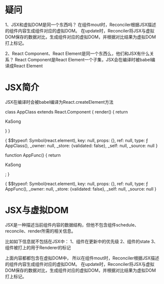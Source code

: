 # 疑问
1、JSX和虚拟DOM是同一个东西吗？
在组件mout时，Reconciler根据JSX描述的组件内容生成组件对应的虚拟DOM。
在update时，Reconciler将JSX与虚拟DOM保存的数据对比，生成组件对应的虚拟DOM，并根据对比结果为虚拟DOM打上标记。

2、React Component、React Element是同一个东西么，他们和JSX有什么关系？
React Component是React Element一个子集，JSX会在编译时被babel编译成React Element

# JSX简介
JSX在编译时会被babel编译为React.createElement方法

<!-- react 函数组件 -->
class AppClass extends React.Component {
  render() {
    return <p>KaSong</p>
  }
}
<!-- class组件对应的React Element -->
{
  $$typeof: Symbol(react.element),
  key: null,
  props: {},
  ref: null,
  type: ƒ AppClass(),
  _owner: null,
  _store: {validated: false},
  _self: null,
  _source: null 
}


<!-- react 函数组件 -->
function AppFunc() {
  return <p>KaSong</p>;
}
<!-- 函数组件对应的React Element -->
{
  $$typeof: Symbol(react.element),
  key: null,
  props: {},
  ref: null,
  type: ƒ AppFunc(),
  _owner: null,
  _store: {validated: false},
  _self: null,
  _source: null 
}

# JSX与虚拟DOM
JSX是一种描述当前组件内容的数据结构，但他不包含组件schedule、reconcile、render所需的相关信息。

比如如下信息就不包括在JSX中：
1、组件在更新中的优先级
2、组件的state
3、组件被打上的用于Renderer的标记

上面内容都都包含在虚拟DOM中，
所以在组件mout时，Reconciler根据JSX描述的组件内容生成组件对应的虚拟DOM。
在update时，Reconciler将JSX与虚拟DOM保存的数据对比，生成组件对应的虚拟DOM，并根据对比结果为虚拟DOM打上标记。